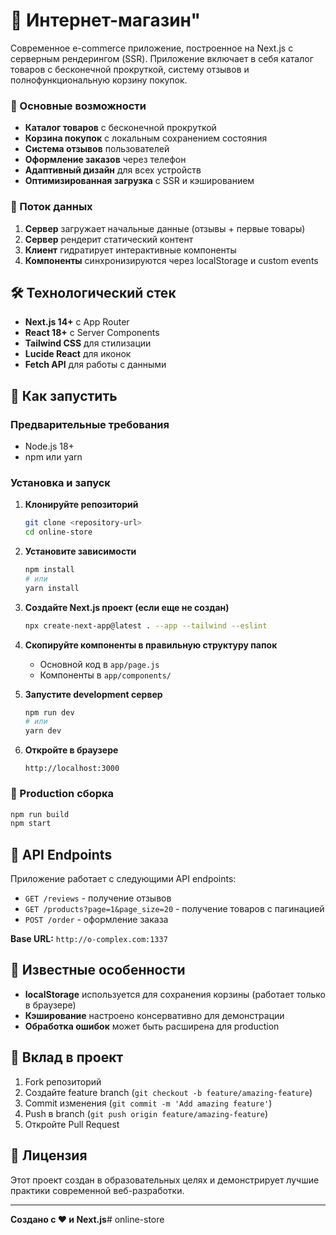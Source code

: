# 🛒 Интернет-магазин"

Современное e-commerce приложение, построенное на Next.js с серверным рендерингом (SSR). Приложение включает в себя каталог товаров с бесконечной прокруткой, систему отзывов и полнофункциональную корзину покупок.

### 🎯 Основные возможности

- **Каталог товаров** с бесконечной прокруткой
- **Корзина покупок** с локальным сохранением состояния
- **Система отзывов** пользователей
- **Оформление заказов** через телефон
- **Адаптивный дизайн** для всех устройств
- **Оптимизированная загрузка** с SSR и кэшированием

### 🔄 Поток данных

1. **Сервер** загружает начальные данные (отзывы + первые товары)
2. **Сервер** рендерит статический контент
3. **Клиент** гидратирует интерактивные компоненты
4. **Компоненты** синхронизируются через localStorage и custom events

## 🛠️ Технологический стек

- **Next.js 14+** с App Router
- **React 18+** с Server Components
- **Tailwind CSS** для стилизации
- **Lucide React** для иконок
- **Fetch API** для работы с данными

## 🚀 Как запустить

### Предварительные требования

- Node.js 18+
- npm или yarn

### Установка и запуск

1. **Клонируйте репозиторий**

   ```bash
   git clone <repository-url>
   cd online-store
   ```

2. **Установите зависимости**

   ```bash
   npm install
   # или
   yarn install
   ```

3. **Создайте Next.js проект (если еще не создан)**

   ```bash
   npx create-next-app@latest . --app --tailwind --eslint
   ```

4. **Скопируйте компоненты в правильную структуру папок**

   - Основной код в `app/page.js`
   - Компоненты в `app/components/`

5. **Запустите development сервер**

   ```bash
   npm run dev
   # или
   yarn dev
   ```

6. **Откройте в браузере**
   ```
   http://localhost:3000
   ```

### 🔧 Production сборка

```bash
npm run build
npm start
```

## 📡 API Endpoints

Приложение работает с следующими API endpoints:

- `GET /reviews` - получение отзывов
- `GET /products?page=1&page_size=20` - получение товаров с пагинацией
- `POST /order` - оформление заказа

**Base URL:** `http://o-complex.com:1337`

## 🐛 Известные особенности

- **localStorage** используется для сохранения корзины (работает только в браузере)
- **Кэширование** настроено консервативно для демонстрации
- **Обработка ошибок** может быть расширена для production

## 🤝 Вклад в проект

1. Fork репозиторий
2. Создайте feature branch (`git checkout -b feature/amazing-feature`)
3. Commit изменения (`git commit -m 'Add amazing feature'`)
4. Push в branch (`git push origin feature/amazing-feature`)
5. Откройте Pull Request

## 📄 Лицензия

Этот проект создан в образовательных целях и демонстрирует лучшие практики современной веб-разработки.

---

**Создано с ❤️ и Next.js**# online-store
